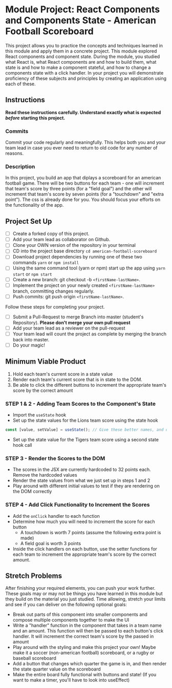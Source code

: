 # Module Project: React Components and Components State - American Football Scoreboard

This project allows you to practice the concepts and techniques learned in this module and apply them in a concrete project. This module explored React components and component state. During the module, you studied what React is, what React components are and how to build them, what state is and how to make a component stateful, and how to change a components state with a click handler. In your project you will demonstrate proficiency of these subjects and principles by creating an application using each of these.

## Instructions

**Read these instructions carefully. Understand exactly what is expected _before_ starting this project.**

### Commits

Commit your code regularly and meaningfully. This helps both you and your team lead in case you ever need to return to old code for any number of reasons.

### Description

In this project, you build an app that diplays a scoreboard for an american football game. There will be two buttons for each team - one will increment that team's score by three points (for a "field goal") and the other will increment that team's score by seven points (for a "touchdown" and "extra point"). The css is already done for you. You should focus your efforts on the functionality of the app.

## Project Set Up

-   [ ] Create a forked copy of this project.
-   [ ] Add your team lead as collaborator on Github.
-   [ ] Clone your OWN version of the repository in your terminal
-   [ ] CD into the project base directory `cd american-football-scoreboard`
-   [ ] Download project dependencies by running one of these two commands `yarn` or `npm install`
-   [ ] Using the same command tool (yarn or npm) start up the app using `yarn start` or `npm start`
-   [ ] Create a new branch: git checkout -b `<firstName-lastName>`.
-   [ ] Implement the project on your newly created `<firstName-lastName>` branch, committing changes regularly.
-   [ ] Push commits: git push origin `<firstName-lastName>`.

Follow these steps for completing your project.

-   [ ] Submit a Pull-Request to merge <firstName-lastName> Branch into master (student's Repository). **Please don't merge your own pull request**
-   [ ] Add your team lead as a reviewer on the pull-request
-   [ ] Your team lead will count the project as complete by merging the branch back into master.
-   [ ] Do your magic!

## Minimum Viable Product

1. Hold each team's current score in a state value
1. Render each team's current score that is in state to the DOM.
1. Be able to click the different buttons to increment the appropriate team's score by the correct amount

### STEP 1 & 2 - Adding Team Scores to the Component's State

-   Import the `useState` hook
-   Set up the state values for the Lions team score using the state hook

```js
const [value, setValue] = useState(); // Give these better names, and decide whether you want to pass an initial score into the state hook as the initialValue
```

-   Set up the state value for the Tigers team score using a second state hook call

### STEP 3 - Render the Scores to the DOM

-   The scores in the JSX are currently hardcoded to 32 points each. Remove the hardcoded values
-   Render the state values from what we just set up in steps 1 and 2
-   Play around with different initial values to test if they are rendering on the DOM correctly

### STEP 4 - Add Click Functionality to Increment the Scores

-   Add the `onClick` handler to each function
-   Determine how much you will need to increment the score for each button
    -   A touchdown is worth 7 points (assume the following extra point is made)
    -   A field goal is worth 3 points
-   Inside the click handlers on each button, use the setter functions for each team to increment the appropriate team's score by the correct amount.

## Stretch Problems

After finishing your required elements, you can push your work further. These goals may or may not be things you have learned in this module but they build on the material you just studied. Time allowing, stretch your limits and see if you can deliver on the following optional goals:

-   Break out parts of this component into smaller components and compose multiple components together to make the UI
-   Write a "handler" function in the component that takes in a team name and an amount. This function will then be passed to each button's click handler. It will increment the correct team's score by the passed in amount
-   Play around with the styling and make this project your own! Maybe make it a soccer (non-american football) scoreboard, or a rugby or baseball scoreboard
-   Add a button that changes which quarter the game is in, and then render the state quarter value on the scoreboard
-   Make the entire board fully functional with buttons and state! (If you want to make a timer, you'll have to look into useEffect)
